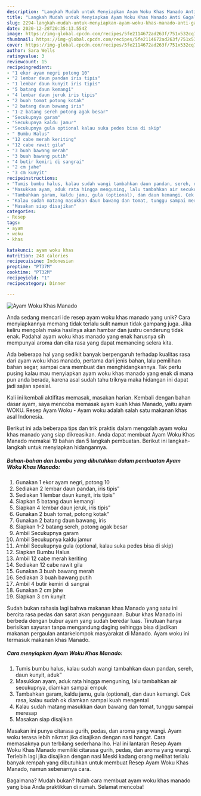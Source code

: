 ```yaml
---
description: "Langkah Mudah untuk Menyiapkan Ayam Woku Khas Manado Anti Gagal"
title: "Langkah Mudah untuk Menyiapkan Ayam Woku Khas Manado Anti Gagal"
slug: 2294-langkah-mudah-untuk-menyiapkan-ayam-woku-khas-manado-anti-gagal
date: 2020-12-28T20:35:13.554Z
image: https://img-global.cpcdn.com/recipes/5fe2114672ad263f/751x532cq70/ayam-woku-khas-manado-foto-resep-utama.jpg
thumbnail: https://img-global.cpcdn.com/recipes/5fe2114672ad263f/751x532cq70/ayam-woku-khas-manado-foto-resep-utama.jpg
cover: https://img-global.cpcdn.com/recipes/5fe2114672ad263f/751x532cq70/ayam-woku-khas-manado-foto-resep-utama.jpg
author: Sara Wells
ratingvalue: 3
reviewcount: 15
recipeingredient:
- "1 ekor ayam negri potong 10"
- "2 lembar daun pandan iris tipis"
- "1 lembar daun kunyit iris tipis"
- "5 batang daun kemangi"
- "4 lembar daun jeruk iris tipis"
- "2 buah tomat potong kotak"
- "2 batang daun bawang iris"
- "1-2 batang sereh potong agak besar"
- "Secukupnya garam"
- "Secukupnya kaldu jamur"
- "Secukupnya gula optional kalau suka pedes bisa di skip"
- " Bumbu Halus"
- "12 cabe merah keriting"
- "12 cabe rawit gila"
- "3 buah bawang merah"
- "3 buah bawang putih"
- "4 butir kemiri di sangrai"
- "2 cm jahe"
- "3 cm kunyit"
recipeinstructions:
- "Tumis bumbu halus, kalau sudah wangi tambahkan daun pandan, sereh, daun kunyit, aduk”"
- "Masukkan ayam, aduk rata hingga menguning, lalu tambahkan air secukupnya, diamkan sampai empuk"
- "Tambahkan garam, kaldu jamu, gula (optional), dan daun kemangi. Cek rasa, kalau sudah ok diamkan sampai kuah mengental"
- "Kalau sudah matang masukkan daun bawang dan tomat, tunggu sampai meresap"
- "Masakan siap disajikan"
categories:
- Resep
tags:
- ayam
- woku
- khas

katakunci: ayam woku khas 
nutrition: 248 calories
recipecuisine: Indonesian
preptime: "PT37M"
cooktime: "PT32M"
recipeyield: "1"
recipecategory: Dinner

---
```



![Ayam Woku Khas Manado](https://img-global.cpcdn.com/recipes/5fe2114672ad263f/751x532cq70/ayam-woku-khas-manado-foto-resep-utama.jpg)

Anda sedang mencari ide resep ayam woku khas manado yang unik? Cara menyiapkannya memang tidak terlalu sulit namun tidak gampang juga. Jika keliru mengolah maka hasilnya akan hambar dan justru cenderung tidak enak. Padahal ayam woku khas manado yang enak harusnya sih mempunyai aroma dan cita rasa yang dapat memancing selera kita.

Ada beberapa hal yang sedikit banyak berpengaruh terhadap kualitas rasa dari ayam woku khas manado, pertama dari jenis bahan, lalu pemilihan bahan segar, sampai cara membuat dan menghidangkannya. Tak perlu pusing kalau mau menyiapkan ayam woku khas manado yang enak di mana pun anda berada, karena asal sudah tahu triknya maka hidangan ini dapat jadi sajian spesial.

Kali ini kembali aktifitas memasak, masakan harian. Kembali dengan bahan dasar ayam, saya mencoba memasak ayam kuah khas Manado, yaitu ayam WOKU. Resep Ayam Woku - Ayam woku adalah salah satu makanan khas asal Indonesia.


Berikut ini ada beberapa tips dan trik praktis dalam mengolah ayam woku khas manado yang siap dikreasikan. Anda dapat membuat Ayam Woku Khas Manado memakai 19 bahan dan 5 langkah pembuatan. Berikut ini langkah-langkah untuk menyiapkan hidangannya.

<!--inarticleads1-->

##### Bahan-bahan dan bumbu yang dibutuhkan dalam pembuatan Ayam Woku Khas Manado:

1. Gunakan 1 ekor ayam negri, potong 10
1. Sediakan 2 lembar daun pandan, iris tipis”
1. Sediakan 1 lembar daun kunyit, iris tipis”
1. Siapkan 5 batang daun kemangi
1. Siapkan 4 lembar daun jeruk, iris tipis”
1. Gunakan 2 buah tomat, potong kotak”
1. Gunakan 2 batang daun bawang, iris
1. Siapkan 1-2 batang sereh, potong agak besar
1. Ambil Secukupnya garam
1. Ambil Secukupnya kaldu jamur
1. Ambil Secukupnya gula (optional, kalau suka pedes bisa di skip)
1. Siapkan  Bumbu Halus
1. Ambil 12 cabe merah keriting
1. Sediakan 12 cabe rawit gila
1. Gunakan 3 buah bawang merah
1. Sediakan 3 buah bawang putih
1. Ambil 4 butir kemiri di sangrai
1. Gunakan 2 cm jahe
1. Siapkan 3 cm kunyit


Sudah bukan rahasia lagi bahwa makanan khas Manado yang satu ini bercita rasa pedas dan sarat akan penggunaan. Bubur khas Manado ini berbeda dengan bubur ayam yang sudah beredar luas. Tinutuan hanya berisikan sayuran tanpa mengandung daging sehingga bisa dijadikan makanan pergaulan antarkelompok masyarakat di Manado. Ayam woku ini termasuk makanan khas Manado. 

<!--inarticleads2-->

##### Cara menyiapkan Ayam Woku Khas Manado:

1. Tumis bumbu halus, kalau sudah wangi tambahkan daun pandan, sereh, daun kunyit, aduk”
1. Masukkan ayam, aduk rata hingga menguning, lalu tambahkan air secukupnya, diamkan sampai empuk
1. Tambahkan garam, kaldu jamu, gula (optional), dan daun kemangi. Cek rasa, kalau sudah ok diamkan sampai kuah mengental
1. Kalau sudah matang masukkan daun bawang dan tomat, tunggu sampai meresap
1. Masakan siap disajikan


Masakan ini punya citarasa gurih, pedas, dan aroma yang wangi. Ayam woku terasa lebih nikmat jika disajikan dengan nasi hangat. Cara memasaknya pun terbilang sederhana lho. Hal ini lantaran Resep Ayam Woku Khas Manado memiliki citarasa gurih, pedas, dan aroma yang wangi. Terlebih lagi jika disajikan dengan nasi Meski kadang orang melihat terlalu banyak rempah yang dibutuhkan untuk membuat Resep Ayam Woku Khas Manado, namun sebenarnya cara. 

Bagaimana? Mudah bukan? Itulah cara membuat ayam woku khas manado yang bisa Anda praktikkan di rumah. Selamat mencoba!
